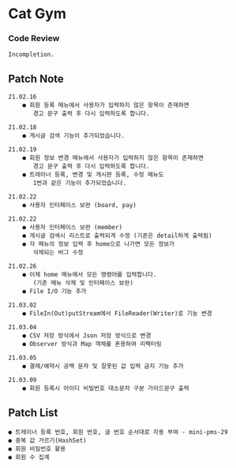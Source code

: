 # Cat Gym

### Code Review
    Incompletion.

## Patch Note
    21.02.16
        ● 회원 등록 메뉴에서 사용자가 입력하지 않은 항목이 존재하면
           경고 문구 출력 후 다시 입력하도록 합니다.

    21.02.18
        ● 게시글 검색 기능이 추가되었습니다.
    
    21.02.19
        ● 회원 정보 변경 메뉴에서 사용자가 입력하지 않은 항목이 존재하면
           경고 문구 출력 후 다시 입력하도록 합니다.
        ● 트레이너 등록, 변경 및 게시판 등록, 수정 메뉴도
           1번과 같은 기능이 추가되었습니다.
    
    21.02.22
        ● 사용자 인터페이스 보완 (board, pay)

    21.02.22
        ● 사용자 인터페이스 보완 (member)
        ● 게시글 검색시 리스트로 출력되게 수정 (기존은 detail하게 출력됨)
        ● 각 메뉴의 정보 입력 후 home으로 나가면 모든 정보가
           삭제되는 버그 수정
    
    21.02.26
        ● 이제 home 메뉴에서 모든 명령어를 입력합니다.
           (기존 메뉴 삭제 및 인터페이스 보완)
        ● File I/O 기능 추가

    21.03.02
        ● FileIn(Out)putStream에서 FileReader(Writer)로 기능 변경

    21.03.04
        ● CSV 저장 방식에서 Json 저장 방식으로 변경
        ● Observer 방식과 Map 객체를 혼용하여 리펙터링

    21.03.05
        ● 결제/예약시 공백 문자 및 잘못된 값 입력 금지 기능 추가
           
    21.03.09
        ● 회원 등록시 아이디 비밀번호 대소문자 구분 가이드문구 출력

## Patch List
    ● 트레이너 등록 번호, 회원 번호, 글 번호 순서대로 자동 부여 - mini-pms-29
    ● 중복 값 거르기(HashSet)
    ● 회원 비밀번호 활용
    ● 회원 수 집계